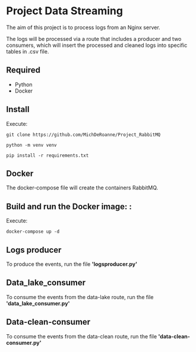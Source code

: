 # Project Data Streaming

The aim of this project is to process logs from an Nginx server.

The logs will be processed via a route that includes a producer and two consumers, which will insert the processed and cleaned logs into specific tables in .csv file.


## Required

* Python
* Docker


## Install

Execute:

```console
git clone https://github.com/MichDeRoanne/Project_RabbitMQ
```

```console
python -m venv venv
```

```console
pip install -r requirements.txt
```


## Docker

The docker-compose file will create the containers RabbitMQ.


## Build and run the Docker image: :

Execute:

```console
docker-compose up -d
```


## Logs producer

To produce the events, run the file **'logsproducer.py'**


## Data_lake_consumer

To consume the events from the data-lake route, run the file **'data_lake_consumer.py'**


## Data-clean-consumer

To consume the events from the data-clean route, run the file **'data-clean-consumer.py'**
